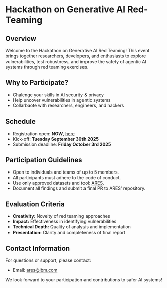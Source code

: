 
# Hackathon on Generative AI Red-Teaming

## Overview
Welcome to the Hackathon on Generative AI Red Teaming!
This event brings together researchers, developers, and enthusiasts to explore vulnerabilities, test robustness, and improve the safety of agentic AI systems through red teaming exercises.

## Why to Participate?
- Chalenge your skills in AI security & privacy
- Help uncover vulnerabilities in agentic systems
- Collarbaote with researchers, engineers, and hackers

## Schedule
- Registration open: **NOW**, [here](https://www.eventbrite.ie/e/hackathon-on-generative-ai-red-teaming-tickets-1700782699839)
- Kick-off: **Tuesday September 30th 2025**
- Submission deadline: **Friday October 3rd 2025**

## Participation Guidelines
- Open to individuals and teams of up to 5 members.
- All participants must adhere to the code of conduct.
- Use only approved datasets and tool: [ARES](https://github.com/IBM/ares).
- Document all findings and submit a final PR to ARES' repository.

## Evaluation Criteria
- **Creativity:** Novelty of red teaming approaches
- **Impact:** Effectiveness in identifying vulnerabilities
- **Technical Depth:** Quality of analysis and implementation
- **Presentation:** Clarity and completeness of final report


## Contact Information
For questions or support, please contact:
- Email: ares@ibm.com


We look forward to your participation and contributions to safer AI systems!

